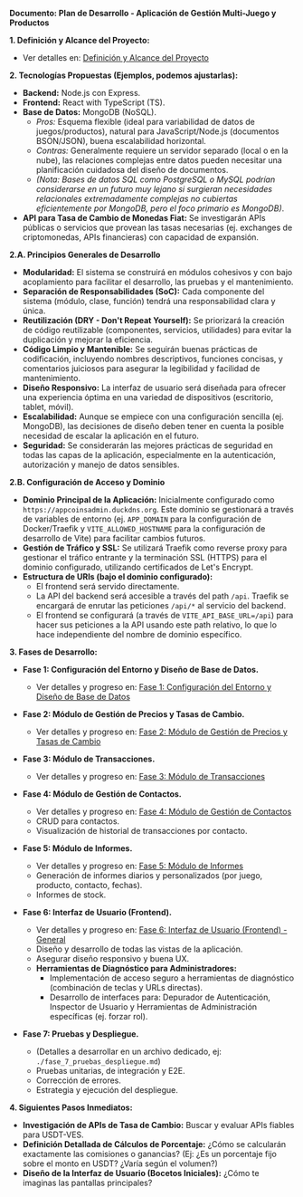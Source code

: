 **Documento: Plan de Desarrollo - Aplicación de Gestión Multi-Juego y Productos**

**1. Definición y Alcance del Proyecto:**

*   Ver detalles en: [Definición y Alcance del Proyecto](./definicion_y_alcance.md)

**2. Tecnologías Propuestas (Ejemplos, podemos ajustarlas):**

*   **Backend:** Node.js con Express.
*   **Frontend:** React with TypeScript (TS).
*   **Base de Datos:** MongoDB (NoSQL).
    *   *Pros:* Esquema flexible (ideal para variabilidad de datos de juegos/productos), natural para JavaScript/Node.js (documentos BSON/JSON), buena escalabilidad horizontal.
    *   *Contras:* Generalmente requiere un servidor separado (local o en la nube), las relaciones complejas entre datos pueden necesitar una planificación cuidadosa del diseño de documentos.
    *   *(Nota: Bases de datos SQL como PostgreSQL o MySQL podrían considerarse en un futuro muy lejano si surgieran necesidades relacionales extremadamente complejas no cubiertas eficientemente por MongoDB, pero el foco primario es MongoDB)*.
*   **API para Tasa de Cambio de Monedas Fiat:** Se investigarán APIs públicas o servicios que provean las tasas necesarias (ej. exchanges de criptomonedas, APIs financieras) con capacidad de expansión.

**2.A. Principios Generales de Desarrollo**

*   **Modularidad:** El sistema se construirá en módulos cohesivos y con bajo acoplamiento para facilitar el desarrollo, las pruebas y el mantenimiento.
*   **Separación de Responsabilidades (SoC):** Cada componente del sistema (módulo, clase, función) tendrá una responsabilidad clara y única.
*   **Reutilización (DRY - Don't Repeat Yourself):** Se priorizará la creación de código reutilizable (componentes, servicios, utilidades) para evitar la duplicación y mejorar la eficiencia.
*   **Código Limpio y Mantenible:** Se seguirán buenas prácticas de codificación, incluyendo nombres descriptivos, funciones concisas, y comentarios juiciosos para asegurar la legibilidad y facilidad de mantenimiento.
*   **Diseño Responsivo:** La interfaz de usuario será diseñada para ofrecer una experiencia óptima en una variedad de dispositivos (escritorio, tablet, móvil).
*   **Escalabilidad:** Aunque se empiece con una configuración sencilla (ej. MongoDB), las decisiones de diseño deben tener en cuenta la posible necesidad de escalar la aplicación en el futuro.
*   **Seguridad:** Se considerarán las mejores prácticas de seguridad en todas las capas de la aplicación, especialmente en la autenticación, autorización y manejo de datos sensibles.

**2.B. Configuración de Acceso y Dominio**

*   **Dominio Principal de la Aplicación:** Inicialmente configurado como `https://appcoinsadmin.duckdns.org`. Este dominio se gestionará a través de variables de entorno (ej. `APP_DOMAIN` para la configuración de Docker/Traefik y `VITE_ALLOWED_HOSTNAME` para la configuración de desarrollo de Vite) para facilitar cambios futuros.
*   **Gestión de Tráfico y SSL:** Se utilizará Traefik como reverse proxy para gestionar el tráfico entrante y la terminación SSL (HTTPS) para el dominio configurado, utilizando certificados de Let's Encrypt.
*   **Estructura de URIs (bajo el dominio configurado):**
    *   El frontend será servido directamente.
    *   La API del backend será accesible a través del path `/api`. Traefik se encargará de enrutar las peticiones `/api/*` al servicio del backend.
    *   El frontend se configurará (a través de `VITE_API_BASE_URL=/api`) para hacer sus peticiones a la API usando este path relativo, lo que lo hace independiente del nombre de dominio específico.

**3. Fases de Desarrollo:**

*   **Fase 1: Configuración del Entorno y Diseño de Base de Datos.**
    *   Ver detalles y progreso en: [Fase 1: Configuración del Entorno y Diseño de Base de Datos](./fase_1_entorno_y_db.md)

*   **Fase 2: Módulo de Gestión de Precios y Tasas de Cambio.**
    *   Ver detalles y progreso en: [Fase 2: Módulo de Gestión de Precios y Tasas de Cambio](./fase_2_precios_y_tasas.md)

*   **Fase 3: Módulo de Transacciones.**
    *   Ver detalles y progreso en: [Fase 3: Módulo de Transacciones](./fase_3_transacciones.md)

*   **Fase 4: Módulo de Gestión de Contactos.**
    *   Ver detalles y progreso en: [Fase 4: Módulo de Gestión de Contactos](./fase_4_contactos.md)
    *   CRUD para contactos.
    *   Visualización de historial de transacciones por contacto.

*   **Fase 5: Módulo de Informes.**
    *   Ver detalles y progreso en: [Fase 5: Módulo de Informes](./fase_5_informes.md)
    *   Generación de informes diarios y personalizados (por juego, producto, contacto, fechas).
    *   Informes de stock.

*   **Fase 6: Interfaz de Usuario (Frontend).**
    *   Ver detalles y progreso en: [Fase 6: Interfaz de Usuario (Frontend) - General](./fase_6_frontend.md)
    *   Diseño y desarrollo de todas las vistas de la aplicación.
    *   Asegurar diseño responsivo y buena UX.
    *   **Herramientas de Diagnóstico para Administradores:**
        *   Implementación de acceso seguro a herramientas de diagnóstico (combinación de teclas y URLs directas).
        *   Desarrollo de interfaces para: Depurador de Autenticación, Inspector de Usuario y Herramientas de Administración específicas (ej. forzar rol).

*   **Fase 7: Pruebas y Despliegue.**
    *   (Detalles a desarrollar en un archivo dedicado, ej: `./fase_7_pruebas_despliegue.md`)
    *   Pruebas unitarias, de integración y E2E.
    *   Corrección de errores.
    *   Estrategia y ejecución del despliegue.

**4. Siguientes Pasos Inmediatos:**

*   **Investigación de APIs de Tasa de Cambio:** Buscar y evaluar APIs fiables para USDT-VES.
*   **Definición Detallada de Cálculos de Porcentaje:** ¿Cómo se calcularán exactamente las comisiones o ganancias? (Ej: ¿Es un porcentaje fijo sobre el monto en USDT? ¿Varía según el volumen?)
*   **Diseño de la Interfaz de Usuario (Bocetos Iniciales):** ¿Cómo te imaginas las pantallas principales? 